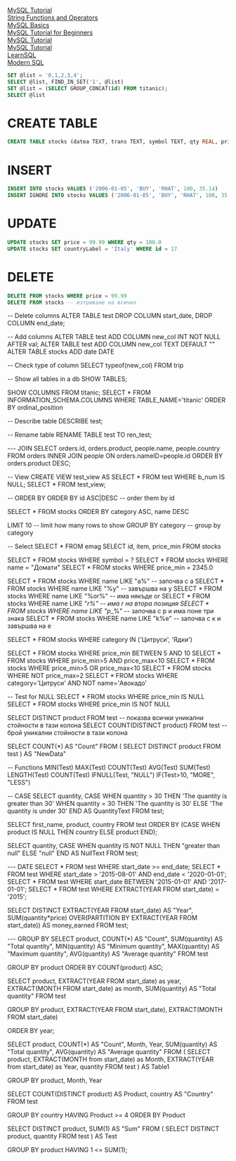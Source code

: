 [MySQL Tutorial](https://dev.mysql.com/doc/mysql-tutorial-excerpt/8.0/en/)    
[String Functions and Operators](https://dev.mysql.com/doc/refman/8.0/en/string-functions.html)    
[MySQL Basics](https://www.mysqltutorial.org/mysql-basics/)    
[MySQL Tutorial for Beginners](https://www.guru99.com/mysql-tutorial.html)    
[MySQL Tutorial](https://www.w3schools.com/MySQL/default.asp)   
[MySQL Tutorial](https://www.javatpoint.com/mysql-tutorial)   
[LearnSQL](https://learnsql.com/cookbook/)   
[Modern SQL](https://modern-sql.com/)    

```sql
SET @list = '0,1,2,3,4';      
SELECT @list, FIND_IN_SET('1', @list)
SET @list = (SELECT GROUP_CONCAT(id) FROM titanic);
SELECT @list
```

# CREATE TABLE
```sql
CREATE TABLE stocks (datea TEXT, trans TEXT, symbol TEXT, qty REAL, price REAL)
``` 

# INSERT
```sql
INSERT INTO stocks VALUES ('2006-01-05', 'BUY', 'RHAT', 100, 35.14)
INSERT IGNORE INTO stocks VALUES ('2006-01-05', 'BUY', 'RHAT', 100, 35.14)
``` 

# UPDATE
```sql
UPDATE stocks SET price = 99.99 WHERE qty = 100.0
UPDATE stocks SET countryLabel = 'Italy' WHERE id = 17
``` 

# DELETE
```sql
DELETE FROM stocks WHERE price = 99.99
DELETE FROM stocks -- изтриване на всичко
``` 

-- Delete columns
ALTER TABLE test
DROP COLUMN start_date, DROP COLUMN end_date;

-- Add columns
ALTER TABLE test ADD COLUMN new_col INT NOT NULL AFTER val;
ALTER TABLE test ADD COLUMN new_col TEXT DEFAULT ""
ALTER TABLE stocks ADD date DATE

-- Check type of column
SELECT typeof(new_col) FROM trip

-- Show all tables in a db
SHOW TABLES;

SHOW COLUMNS FROM titanic;
SELECT * FROM INFORMATION_SCHEMA.COLUMNS WHERE TABLE_NAME='titanic' ORDER BY ordinal_position

-- Describe table
DESCRIBE test;

-- Rename table
RENAME TABLE test TO ren_test;

--- JOIN
SELECT orders.id, orders.product, people.name, people.country FROM orders
INNER JOIN people ON orders.nameID=people.id ORDER BY orders.product DESC;

-- View
CREATE VIEW test_view AS 
SELECT * FROM test WHERE b_num IS NULL;
SELECT * FROM test_view;

-- ORDER BY
ORDER BY id ASC|DESC -- order them by id

SELECT * FROM stocks 
ORDER BY category ASC, name DESC


LIMIT 10 -- limit how many rows to show
GROUP BY category -- group by category

-- Select
SELECT * FROM emag 
SELECT id, item, price_min FROM stocks

SELECT * FROM stocks WHERE symbol = ?
SELECT * FROM stocks WHERE name = "Домати"
SELECT * FROM stocks WHERE price_min = 2345.0

SELECT * FROM stocks WHERE name LIKE "a%" -- започва с а
SELECT * FROM stocks WHERE name LIKE "%y" -- завършва на у
SELECT * FROM stocks WHERE name LIKE "%or%" -- има някъде or
SELECT * FROM stocks WHERE name LIKE "_r%" -- има r на втора позиция
SELECT * FROM stocks WHERE name LIKE "p__%" -- започва с р и има поне три знака
SELECT * FROM stocks WHERE name LIKE "k%e" -- започва с к и завършва на е

SELECT * FROM stocks WHERE category IN ('Цитруси', 'Ядки')

SELECT * FROM stocks WHERE price_min BETWEEN 5 AND 10
SELECT * FROM stocks WHERE price_min>5 AND price_max<10
SELECT * FROM stocks WHERE price_min>5 OR price_max<10
SELECT * FROM stocks WHERE NOT price_max=2
SELECT * FROM stocks WHERE category='Цитруси' AND NOT name='Авокадо'

-- Test for NULL
SELECT * FROM stocks WHERE price_min IS NULL
SELECT * FROM stocks WHERE price_min IS NOT NULL

SELECT DISTINCT product FROM test -- показва всички уникални стойности в тази колона
SELECT COUNT(DISTINCT product) FROM test -- брой уникални стойности в тази колона

SELECT COUNT(*) AS "Count" FROM (
	SELECT DISTINCT product FROM test
) AS "NewData"



-- Functions
MIN(Test)
MAX(Test)
COUNT(Test)
AVG(Test)
SUM(Test)
LENGTH(Test)
COUNT(Test)
IFNULL(Test, "NULL")
IF(Test>10, "MORE", "LESS")



-- CASE
SELECT quantity,
CASE
    WHEN quantity > 30 THEN 'The quantity is greater than 30'
    WHEN quantity = 30 THEN 'The quantity is 30'
    ELSE 'The quantity is under 30'
END AS QuantityText
FROM test;


SELECT first_name, product, country
FROM test
ORDER BY
(CASE
    WHEN product IS NULL THEN country
    ELSE product
END);


SELECT quantity,
CASE
    WHEN quantity IS NOT NULL THEN "greater than null"
    ELSE "null"
END AS NullText 
FROM test;



--- DATE
SELECT * FROM test WHERE start_date >= end_date;
SELECT * FROM test WHERE start_date > '2015-08-01' AND end_date < '2020-01-01';
SELECT * FROM test WHERE start_date BETWEEN '2015-01-01' AND '2017-01-01';
SELECT * FROM test WHERE EXTRACT(YEAR FROM start_date) = '2015';

SELECT
  DISTINCT EXTRACT(YEAR FROM start_date) AS "Year",
  SUM(quantity*price) OVER(PARTITION BY EXTRACT(YEAR FROM start_date)) AS money_earned
FROM test;



--- GROUP BY
SELECT 
	product, 
	COUNT(*) AS "Count",
	SUM(quantity) AS "Total quantity", 
	MIN(quantity) AS "Minimum quantity", 
	MAX(quantity) AS "Maximum quantity", 
	AVG(quantity) AS "Average quantity" 
FROM test

GROUP BY product
ORDER BY COUNT(product) ASC;


SELECT
	product,
	EXTRACT(YEAR FROM start_date) as year,
    EXTRACT(MONTH FROM start_date) as month,
    SUM(quantity) AS "Total quantity"
FROM test

GROUP BY 
	product,
	EXTRACT(YEAR FROM start_date), 
	EXTRACT(MONTH FROM start_date)
    
ORDER BY year;


SELECT 
	product,
    COUNT(*) AS "Count",
	Month,
	Year,
	SUM(quantity) AS "Total quantity",
    AVG(quantity) AS "Average quantity"
FROM (
  SELECT 
  	product,
    EXTRACT(MONTH from start_date) as Month,
    EXTRACT(YEAR from start_date) as Year, 
    quantity
  FROM test
) AS Table1

GROUP BY 
	product,
	Month,
	Year


SELECT 
	COUNT(DISTINCT product) AS Product, 
	country  AS "Country"
FROM test 

GROUP BY country HAVING Product >= 4
ORDER BY Product


SELECT DISTINCT product, SUM(1) AS "Sum"
FROM (
	SELECT DISTINCT product, quantity FROM test
) AS Test

GROUP BY product HAVING 1 <= SUM(1);


